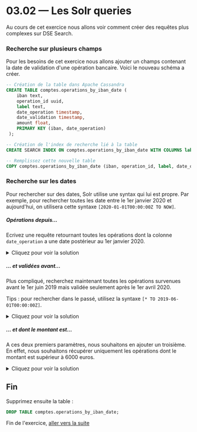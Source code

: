# 03.02 — Les Solr queries

Au cours de cet exercice nous allons voir comment créer des requêtes plus complexes sur DSE Search.

### Recherche sur plusieurs champs

Pour les besoins de cet exercice nous allons ajouter un champs contenant la date de validation d'une opération bancaire. Voici le nouveau schéma a créer.
```sql
-- Création de la table dans Apache Cassandra
CREATE TABLE comptes.operations_by_iban_date (
    iban text,
    operation_id uuid,
    label text,
    date_operation timestamp,
    date_validation timestamp,
    amount float,
    PRIMARY KEY (iban, date_operation)
 );

-- Création de l'index de recherche lié à la table
CREATE SEARCH INDEX ON comptes.operations_by_iban_date WITH COLUMNS label, date_operation, date_validation, amount;

-- Remplissez cette nouvelle table 
COPY comptes.operations_by_iban_date (iban, operation_id, label, date_operation, date_validation, amount) FROM '100iban_operations_with_validation_date.csv' WITH HEADER=true AND DELIMITER=';';
```

### Recherche sur les dates
Pour rechercher sur des dates, Solr utilise une syntax qui lui est propre. Par exemple, pour rechercher toutes les date entre le 1er janvier 2020 et aujourd'hui, on utilisera cette syntaxe `[2020-01-01T00:00:00Z TO NOW]`.

##### Opérations depuis...
Ecrivez une requête retournant toutes les opérations dont la colonne `date_operation` a une date postérieur au 1er janvier 2020.

<details>
    <summary>Cliquez pour voir la solution</summary>
    
```sql
SELECT * FROM comptes.operations_by_iban_date WHERE solr_query='date_validation:[2020-01-01T00:00:00Z TO NOW]';
```

</details>

##### ... et validées avant...
Plus compliqué, recherchez maintenant toutes les opérations survenues avant le 1er juin 2019 mais validée seulement après le 1er avril 2020. 

Tips : pour rechercher dans le passé, utilisez la syntaxe `[* TO 2019-06-01T00:00:00Z]`.

<details>
    <summary>Cliquez pour voir la solution</summary>
    
```sql
SELECT * FROM comptes.operations_by_iban_date WHERE solr_query='date_validation:[2020-04-01T00:00:00Z TO NOW] AND date_operation:[* TO 2019-06-01T00:00:00Z]';
```

</details>

##### ... et dont le montant est...
A ces deux premiers paramètres, nous souhaitons en ajouter un troisième. En effet, nous souhaitons récupérer uniquement les opérations dont le montant est supérieur à 6000 euros.

<details>
    <summary>Cliquez pour voir la solution</summary>
    
```sql
SELECT * FROM comptes.operations_by_iban_date WHERE solr_query='date_validation:[2020-04-01T00:00:00Z TO NOW] AND date_operation:[* TO 2019-06-01T00:00:00Z] AND amount:[6000 TO *]';
```

</details>


## Fin

Supprimez ensuite la table :
```sql
DROP TABLE comptes.operations_by_iban_date;
```

Fin de l'exercice, [aller vers la suite](03.03.Text_Search.md)